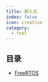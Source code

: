```yaml
---
title: 嵌入式
index: false
icon: creative
category:
  - tool
---
```


 ## 目录
- [FreeRTOS](FreeRTOS.md)
